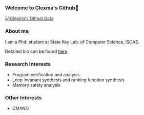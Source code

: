 ### Welcome to Clexma's Github👋
[![Clexma's Github Data](https://github-readme-stats.vercel.app/api?username=SpencerL-Y&theme=chartreuse-dark)]()

### About me

I am a Phd. student at State Key Lab. of Computer Science, ISCAS.

Detailed bio can be found [here](https://tis.ios.ac.cn/?page_id=1873)

### Research Interests
- Program verification and analysis
- Loop invariant synthesis and ranking function synthesis
- Memory safety analysis

### Other Interests
- CMANO
